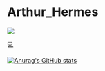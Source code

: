 # Arthur_Hermes
<img src="https://github.com/pr2tik1/pr2tik1/blob/master/IMAGE-NAME">
<p>💻</p>

[![Anurag's GitHub stats](https://github-readme-stats.vercel.app/api?username=ArthurHermes)](https://github.com/anuraghazra/github-readme-stats)
